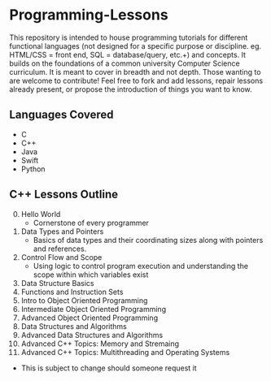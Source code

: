 # Programming-Lessons
This repository is intended to house programming tutorials for different functional languages (not designed for a specific purpose or discipline. eg. HTML/CSS = front end, SQL = database/query, etc.+) and concepts. It builds on the foundations of a common university Computer Science curriculum. It is meant to cover in breadth and not depth. Those wanting to are welcome to contribute! Feel free to fork and add lessons, repair lessons already present, or propose the introduction of things you want to know.

## Languages Covered
* C
* C++
* Java
* Swift
* Python



## C++ Lessons Outline
0. Hello World
    * Cornerstone of every programmer 
1. Data Types and Pointers
    * Basics of data types and their coordinating sizes along with pointers and references.
2. Control Flow and Scope
    * Using logic to control program execution and understanding the scope within which variables exist 
3. Data Structure Basics
4. Functions and Instruction Sets
5. Intro to Object Oriented Programming
6. Intermediate Object Oriented Programming
7. Advanced Object Oriented Programming
8. Data Structures and Algorithms
9. Advanced Data Structures and Algorithms
10. Advanced C++ Topics: Memory and Stremaing
12. Advanced C++ Topics: Multithreading and Operating Systems


 

+ This is subject to change should someone request it